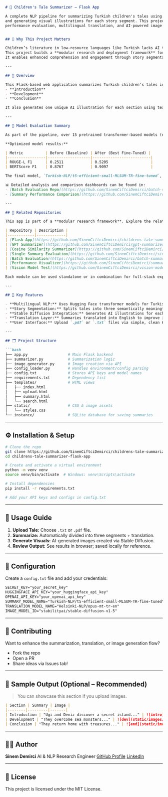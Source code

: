 ````markdown
# 🌟 Children's Tale Summarizer – Flask App

A complete NLP pipeline for summarizing Turkish children's tales using transformer-based models
and generating visual illustrations for each story segment. This project combines fine-tuned models,
performance evaluation, multilingual translation, and AI-powered image generation.


## 🎯 Why This Project Matters

Children’s literature in low-resource languages like Turkish lacks AI tools for educational enrichment.
This project builds a **modular research and deployment framework** for abstractive summarization and visual storytelling.
It enables enhanced comprehension and engagement through story segmentation, multilingual translation, and Stable Diffusion-based illustration.

---

## 📌 Overview

This Flask-based web application summarizes Turkish children’s tales into three parts:
- **Introduction**
- **Development**
- **Conclusion**

It also generates one unique AI illustration for each section using text-to-image models (Stable Diffusion). Users can upload `.txt` or `.pdf` files and receive summarized, translated, and visualized outputs.

---

## 🧪 Model Evaluation Summary

As part of the pipeline, over 15 pretrained transformer-based models (e.g., `mT5`, `BART`, `GPT`) were benchmarked using both **GPT-generated** and **Cosine-similarity** reference summaries.

**Optimized model results:**

| Metric          | Before (Baseline) | After (Best Fine-Tuned) |
|-----------------|-------------------|--------------------------|
| ROUGE-L F1      | 0.2511            | 0.5205                   |
| BERTScore F1    | 0.8767            | 0.9097                   |

The final model, `Turkish-NLP/t5-efficient-small-MLSUM-TR-fine-tuned`, achieved a **doubling of ROUGE-L performance** after hyperparameter optimization.

📊 Detailed analysis and comparison dashboards can be found in:
- [Batch Evaluation Repo](https://github.com/SinemCiftciDemirci/batch-summary-performance-evaluation)
- [Summary Performance Comparison](https://github.com/SinemCiftciDemirci/summary-performance-comparison)

---

## 🔗 Related Repositories

This app is part of a **modular research framework**. Explore the related components:

| Repository | Description |
|------------|-------------|
| [Flask App](https://github.com/SinemCiftciDemirci/childrens-tale-summarizer-flask-app) | Main summarizer API |
| [GPT Summarizer](https://github.com/SinemCiftciDemirci/gpt-summarizer) | Summary generation using GPT |
| [Cosine Similarity Summarizer](https://github.com/SinemCiftciDemirci/cosine-similarity-summarizer) | Extractive method |
| [Single Summary Evaluation](https://github.com/SinemCiftciDemirci/single-summary-evaluation) | ROUGE/BERTScore calculator |
| [Batch Evaluation](https://github.com/SinemCiftciDemirci/batch-summary-performance-evaluation) | Model comparison engine |
| [Performance Visualizer](https://github.com/SinemCiftciDemirci/summary-performance-comparison) | Charts from evaluation metrics |
| [Vision Model Test](https://github.com/SinemCiftciDemirci/vision-model-test) | Stable Diffusion generation |

Each module can be used standalone or in combination for full-stack experimentation.

---

## 🧠 Key Features

- **Multilingual NLP:** Uses Hugging Face transformer models for Turkish summarization.
- **Story Segmentation:** Splits tales into three semantically meaningful parts.
- **Stable Diffusion Integration:** Generates AI illustrations for each section.
- **Translation Layer:** Summaries translated into English to improve image generation.
- **User Interface:** Upload `.pdf` or `.txt` files via simple, clean HTML/CSS frontend.

---

## 🗂️ Project Structure

```bash
├── app.py                  # Main Flask backend
├── summarizer.py           # Summarization logic
├── image_generator.py      # Image creation via API
├── config_loader.py        # Handles environment/config parsing
├── config.txt              # Stores API keys and model names
├── requirements.txt        # Dependency list
├── templates/              # HTML views
│   ├── index.html
│   ├── upload.html
│   ├── summary.html
│   └── search.html
├── static/                 # CSS & image assets
│   └── styles.css
└── instance/               # SQLite database for saving summaries
````

---

## ⚙️ Installation & Setup

```bash
# Clone the repo
git clone https://github.com/SinemCiftciDemirci/childrens-tale-summarizer-flask-app.git
cd childrens-tale-summarizer-flask-app

# Create and activate a virtual environment
python -m venv venv
source venv/bin/activate  # Windows: venv\Scripts\activate

# Install dependencies
pip install -r requirements.txt

# Add your API keys and configs in config.txt
```

---

## 🧪 Usage Guide

1. **Upload Tale:** Choose `.txt` or `.pdf` file.
2. **Summarize:** Automatically divided into three segments + translation.
3. **Generate Visuals:** AI-generated images created via Stable Diffusion.
4. **Review Output:** See results in browser; saved locally for reference.

---

## 🔐 Configuration

Create a `config.txt` file and add your credentials:

```txt
SECRET_KEY="your_secret_key"
HUGGINGFACE_API_KEY="your_huggingface_api_key"
OPENAI_API_KEY="your_openai_api_key"
SUMMARY_MODEL_NAME="Turkish-NLP/t5-efficient-small-MLSUM-TR-fine-tuned"
TRANSLATION_MODEL_NAME="Helsinki-NLP/opus-mt-tr-en"
IMAGE_MODEL_ID="stabilityai/stable-diffusion-v1-5"
```

---

## 🌱 Contributing

Want to enhance the summarization, translation, or image generation flow?

* Fork the repo
* Open a PR
* Share ideas via Issues tab!

---

## 📸 Sample Output (Optional – Recommended)

> You can showcase this section if you upload images.

```markdown
| Section | Summary | Image |
|--------|---------|-------|
| Introduction | "Ugi and Deniz discover a secret island..." | ![intro](static/images/sample_intro.png) |
| Development | "They overcome sea monsters..." | ![dev](static/images/sample_dev.png) |
| Conclusion | "They return home with treasures..." | ![end](static/images/sample_conclusion.png) |
```

---

## 👩‍🔬 Author

**Sinem Demirci**
AI & NLP Research Engineer
[GitHub Profile](https://github.com/SinemCiftciDemirci)
[LinkedIn](https://www.linkedin.com/in/sinem-demirci-005481208/)

---

## 📘 License

This project is licensed under the MIT License.

```

